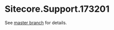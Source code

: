 # Sitecore.Support.173201

See [master branch](https://github.com/sitecoresupport/Sitecore.Support.173201) for details.